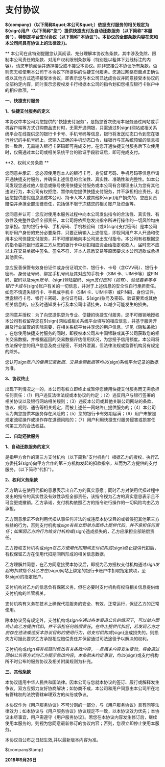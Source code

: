 # 支付协议

  **${company}（以下简称&quot;本公司&quot;）依据支付服务的相关规定为${sign}用户（以下简称&quot;您&quot;）提供快捷支付及自动还款服务（以下简称&quot;本服务&quot;），特制定平台支付协议（以下简称&quot;本协议&quot;）。本协议的全部条款内容在您和本公司间具有协议上的法律效力。**

**   本公司在此特别提醒您认真阅读、充分理解本协议各条款，其中涉及免除、限制本公司责任的条款、对用户权利限制条款等（特别是以粗体下划线标注的内容）。请您审慎阅读并选择接受或不接受本协议。除非您接受本协议所有条款，否则您无权使用本公司于本协议下所提供的快捷支付服务。您通过网络页面点击确认或以其他方式选择接受本协议，即表示您与本公司已达成协议并同意接受本协议的全部约定内容，同时表示您授权发卡行根据本公司的指令划扣您相应银行卡账户中的相应款项。**

  **一、快捷支付服务**

  **1、快捷支付服务的定义**

 本协议中本公司为您提供的&quot;快捷支付服务&quot;，是指您首次使用本服务通过网站或手机客户端等方式订购商品支付时，无需开通网银，只需通过${sign}网站或相关系统平台在线提供您的银行卡卡号、手机号码等信息，银行将发送动态口令到您在银行登记的手机号码上，您输入正确的手机动态口令，经银行与其系统预留的信息校验一致后，无需输入银行卡密码即可完成支付。在您开通快捷支付服务后下次使用时，仅需通过本公司或相关系统平台的验证手段验证后，即可完成支付。

  **2、权利义务条款   **

 您同意并承诺：您必须使用您本人的银行卡号、身份证号码、手机号码等信息申请开通快捷支付服务，并确保上述信息的合法性、真实性、准确性和完整性。如本公司发现您通过他人信息或账号使用快捷支付服务或本公司有合理理由认为您有其他违法行为，本公司有权拒绝、暂停向您提供快捷支付服务，并不承担相应责任。若因您提供虚假信息造成本公司、持卡人本人或其他${sign}用户损失的，您应负责赔偿并承担全部法律责任，包括但不限于冻结您的相关账户及资金等。

 您同意并认可：您应对使用本服务过程中向本公司发出指令的合法性、真实性、有效性及完整性承担全部责任，本公司将依照您发出指令所进行操作的一切风险均由您承担。您的银行卡号、手机号码、手机校验码（或${sign}支付密码）是本公司判断用户身份的充分必要条件，只要正确输入上述信息，即视同用户本人开通和使用本公司快捷支付服务，并不可撤销地向本公司发出支付指令。本公司有权根据您的指令委托银行或第三方从您的银行卡中划扣相应资金给指定收款人，届时您不应以未在交易单据中签名、签名不符、非本人意愿交易等原因要求本公司退款或承担其他责任。

 您应妥善保管有效身份证件或身份证明文件、银行卡、卡号（含CVV码）、银行卡密码、身份证号码、绑定手机号码及其对应的手机卡（SIM 卡、UIM卡等）或PIN码、密码以及${sign}账号、${sign}登陆密码、${sign}支付密码（如有）、验证要素等与银行卡或与${sign}账户有关的一切信息，并对于上述信息的安全性自行承担责任。如您不慎遗失银行卡、手机或手机卡（SIM 卡、UIM卡等）或PIN码、身份证件，泄露银行卡号、银行卡密码、身份证号码、${sign}账号及密码、验证要素或其他相关信息的，应及时通知发卡行及本公司申请挂失，以减少可能发生的损失。

 您同意并授权：为了向您提供更为专业、便捷的快捷支付服务，您不可撤销地授权本公司有权留存您在${sign}网站或相关系统平台填写的相应信息，并基于服务开展及行业监管的实际需要，在相关系统平台共享您的用户信息，详见《隐私条款》 。在您使用快捷支付服务的同时，即授权本公司从中国银联或其子公司获取您的相关交易数据，并根据返回的交易数据评估信用状况，为您授予信用额度。本公司将依法保守您的用户信息及商业秘密，不对外泄漏，但法律法规或监管机构另有规定的除外。

 您认可${sign}账户的使用记录数据、交易金额数据等均以${sign}系统平台记录的数据为准。

  **3、协议终止**

 出现下列情况之一的，本公司有权立即终止或暂停您使用快捷支付服务而无需承担任何责任：（1）用户违反法律法规或本协议的约定；（2）违反用户与银行签署的相关协议以及银行网站相关规则；（3）违反本公司或其他关联公司网站的条款、协议、规则、通告等相关规定，而被上述任一网站终止提供服务的；（4）本公司认为向您提供本服务存在风险的；（5）您的银行卡有效期届满；（6）用户未按照规定流程操作或操作存在道德风险的；（7）用户利用快捷支付服务侵害或损害任何第三方的合法权益。

**二、自动还款服务**

**1、自动还款服务的定义**

 是指甲方合作的第三方支付机构（以下简称&quot;支付机构&quot;）根据乙方的授权，执行乙方委托${sign}向甲方合作的第三方机构发起的扣款指令，从而为乙方提供的支付服务。（以下简称&quot;代扣&quot;）。

**2、权利义务条款**

 乙方确认在使用代扣的意思表示出自乙方的真实意愿；同时乙方对使用代扣过程中发出的指令的真实性及有效性承担全部责任，该指令视为乙方的真实意思表示且不可变更或撤销。乙方承诺，支付机构依照乙方的指令进行操作的一切风险均由乙方承担。

 乙方同意承诺不会利用代扣从事任何非法的或违反本协议目的或者侵犯其他第三方权益的行为，否则支付机构或${sign}有权立即单方面终止提供代扣，并不承担任何责任；如果因乙方的行为给支付机构或${sign}造成损失的，乙方应承担全部赔偿责任。

 乙方授权支付机构或${sign}在乙方使用代扣期间支付机构或${sign}终止提供代扣后，有权保留乙方在使用代扣期间所形成的相关信息数据。

 乙方理解并同意，在乙方同意接受本协议后，即视为乙方授权支付机构通过${sign}发起的扣款指令从乙方在${sign}网站上绑定的银行卡账户中扣取指定款项，至${sign}的指定账户。

 支付机构对乙方的信息负有保密义务，但在必要时支付机构有权将相关信息提供给支付机构的监管机关。

 支付机构有义务在技术上确保代扣服务的安全、有效、正常运行，保证乙方的正常使用。

 除本协议另有规定外，支付机构或${sign}在通过各类渠道公告的情况下，可以单方面终止向乙方提供代扣，并不承担任何赔偿责任。在终止提供代扣后，若发现乙方之前存在违法或违反本协议目的的使用行为，给支付机构或${sign}造成损失的，则损失方可据此要求乙方承担相应赔偿责任并保留通过司法途径予以解决的权利。

 支付机构或${sign}将有权随时修改有关条款内容，一旦相关内容发生变动，将会通过网站公告等方式向乙方提示修改内容。本条款未约定事宜，均以${sign}或支付机构所不时公布的服务协议及相关附属规则为补充。

  **三、其他条款**

 本协议适用中华人民共和国法律。因本公司与您就本协议的签订、履行或解释发生争议，双方应努力友好协商解决；如协商不成，本公司和用户同意由本公司所在地有管辖权的法院管辖审理双方的纠纷或争议。

 本协议作为《用户服务协议》不可分割的一部分，与《用户服务协议》具有同等法律效力；如本协议与《用户服务协议》协议规定不一致，以本协议效力优先；本协议未尽事宜，用户需遵守《用户服务协议》。若您在本协议内容发生修订后，继续使用本服务的，则视为您同意最新修订的协议内容；否则，您须立即停止使用本服务。

 本协议自公布之日起生效,并以最新版本内容为准。



 ${companyStamp}

  **2018年9月26日**